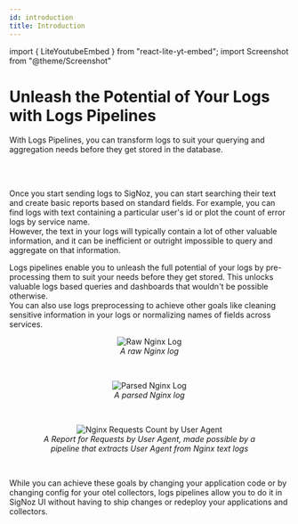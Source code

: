 ```yaml
---
id: introduction
title: Introduction
---
```


import { LiteYoutubeEmbed } from "react-lite-yt-embed";
import Screenshot from "@theme/Screenshot"

# Unleash the Potential of Your Logs with Logs Pipelines

With Logs Pipelines, you can transform logs to suit your querying
and aggregation needs before they get stored in the database.

<br/>
<LiteYoutubeEmbed id="OneENGNmLd0" mute={false} />
<br/>

Once you start sending logs to SigNoz, you can start searching their text
and create basic reports based on standard fields. For example, you can find logs
with text containing a particular user's id or plot the count of error logs by service name.  
However, the text in your logs will typically contain a lot of other valuable information,
and it can be inefficient or outright impossible to query and aggregate on
that information.

Logs pipelines enable you to unleash the full potential of your logs by
pre-processing them to suit your needs before they get stored. This unlocks
valuable logs based queries and dashboards that wouldn't be possible otherwise.  
You can also use logs preprocessing to achieve other goals like cleaning sensitive
information in your logs or normalizing names of fields across services.

<figure data-zoomable align="center">
  <img
    alt="Raw Nginx Log"
    src="/img/logs/pipelines/raw-nginx-log.png "
  />
  <figcaption>
    <i>
      A raw Nginx log
    </i>
  </figcaption>
</figure>

<br/>
<figure data-zoomable align="center">
  <img
    alt="Parsed Nginx Log"
    src="/img/logs/pipelines/parsed-nginx-log.png "
  />
  <figcaption>
    <i>
      A parsed Nginx log
    </i>
  </figcaption>
</figure>

<br/>
<figure data-zoomable align="center">
  <img
    alt="Nginx Requests Count by User Agent"
    src="/img/logs/pipelines/nginx-requests-by-user-agent.png"
  />
  <figcaption>
    <i>
      A Report for Requests by User Agent, made possible by a pipeline that extracts User Agent from Nginx text logs
    </i>
  </figcaption>
</figure>
<br/>


While you can achieve these goals by changing your application code or by changing config
for your otel collectors, logs pipelines allow you to do it in SigNoz UI without having to ship changes
or redeploy your applications and collectors.
